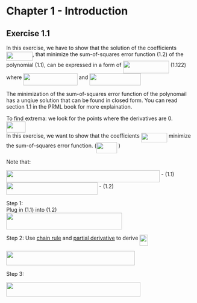 # Chapter 1 - Introduction

## Exercise 1.1
In this exercise, we have to show that the solution of the coefficients <img src="/PRML/sol-chapter-1/tex/9a7d2e55e8d5b0ef2e33dd7f7ec556c1.svg?invert_in_darkmode&sanitize=true" align=middle width=69.51281204999998pt height=24.65753399999998pt/>, that minimize the sum-of-squares error function (1.2) of the polynomial (1.1), can be expressed in a form of <img src="/PRML/sol-chapter-1/tex/73c0dccc85d63aaea1af498011d37299.svg?invert_in_darkmode&sanitize=true" align=middle width=122.43733259999999pt height=32.256008400000006pt/> (1.122)  where   <img src="/PRML/sol-chapter-1/tex/a555f02e2373b915dac554e020f1411e.svg?invert_in_darkmode&sanitize=true" align=middle width=143.48198369999997pt height=32.256008400000006pt/> and <img src="/PRML/sol-chapter-1/tex/1441846f25ba72d790610b188732a3cb.svg?invert_in_darkmode&sanitize=true" align=middle width=136.0826808pt height=32.256008400000006pt/>        

The minimization of the sum-of-squares error function of the polynomail has a unqiue solution that can be found in closed form.  You can read section 1.1 in the  PRML book for more explaination.         

To find extrema: we look for the points where the derivatives are 0.     
<img src="/PRML/sol-chapter-1/tex/c063cfe40b69ea5557ee2fb24dcc4968.svg?invert_in_darkmode&sanitize=true" align=middle width=50.758403849999986pt height=28.92634470000001pt/>           
  In this exercise, we want to show that the coefficients <img src="/PRML/sol-chapter-1/tex/9a7d2e55e8d5b0ef2e33dd7f7ec556c1.svg?invert_in_darkmode&sanitize=true" align=middle width=69.51281204999998pt height=24.65753399999998pt/> minimize the sum-of-squares error function. (<img src="/PRML/sol-chapter-1/tex/fef9866d8ec0d5be48150c538105f387.svg?invert_in_darkmode&sanitize=true" align=middle width=54.55425524999999pt height=28.92634470000001pt/> )             
            
Note that:     

<img src="/PRML/sol-chapter-1/tex/b584facb31bf4b558b1740276893c710.svg?invert_in_darkmode&sanitize=true" align=middle width=407.22455729999996pt height=32.256008400000006pt/> - (1.1)     
<img src="/PRML/sol-chapter-1/tex/4c159655574163a7be6fd8e45fc512c5.svg?invert_in_darkmode&sanitize=true" align=middle width=242.32595145pt height=32.256008400000006pt/> - (1.2)         



Step 1:           
Plug in (1.1) into (1.2)      
<img src="/PRML/sol-chapter-1/tex/8b399fe9f7df55d5d1bc8cfd43b33a24.svg?invert_in_darkmode&sanitize=true" align=middle width=306.8525196pt height=44.51174640000002pt/>      

Step 2: 
Use [chain rule](https://www.khanacademy.org/math/differential-calculus/dc-chain) and [partial derivative](https://www.khanacademy.org/math/multivariable-calculus/multivariable-derivatives/partial-derivative-and-gradient-articles/a/introduction-to-partial-derivatives) to derive <img src="/PRML/sol-chapter-1/tex/6a771672bde41186f4fb6eefd762599d.svg?invert_in_darkmode&sanitize=true" align=middle width=22.444817999999994pt height=28.92634470000001pt/>       
                          
<img src="/PRML/sol-chapter-1/tex/041279d84da164a9865c84331c07ff84.svg?invert_in_darkmode&sanitize=true" align=middle width=341.17454415000003pt height=37.80850590000001pt/> 

Step 3:            
                          
<img src="/PRML/sol-chapter-1/tex/3a32ca89683172949b810fae41d5a2b2.svg?invert_in_darkmode&sanitize=true" align=middle width=355.91679089999997pt height=37.80850590000001pt/> 
